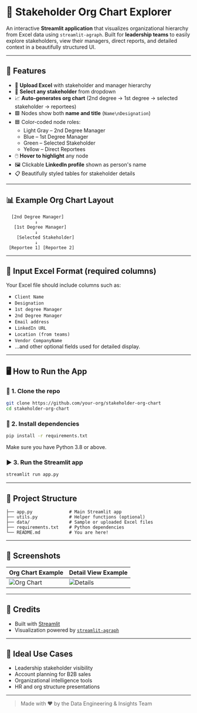 
# 🧭 Stakeholder Org Chart Explorer

An interactive **Streamlit application** that visualizes organizational hierarchy from Excel data using `streamlit-agraph`. Built for **leadership teams** to easily explore stakeholders, view their managers, direct reports, and detailed context in a beautifully structured UI.

---

## 🚀 Features

- 📁 **Upload Excel** with stakeholder and manager hierarchy
- 🔽 **Select any stakeholder** from dropdown
- 📈 **Auto-generates org chart** (2nd degree → 1st degree → selected stakeholder → reportees)
- 🟩 Nodes show both **name and title** (`Name\nDesignation`)
- 🟦 Color-coded node roles:
  - Light Gray – 2nd Degree Manager
  - Blue – 1st Degree Manager
  - Green – Selected Stakeholder
  - Yellow – Direct Reportees
- 🖱️ **Hover to highlight** any node
- 🖼️ Clickable **LinkedIn profile** shown as person's name
- 📋 Beautifully styled tables for stakeholder details

---

## 📊 Example Org Chart Layout

```
  [2nd Degree Manager]
           ↓
   [1st Degree Manager]
           ↓
    [Selected Stakeholder]
           ↓
 [Reportee 1] [Reportee 2]
```

---

## 📝 Input Excel Format (required columns)

Your Excel file should include columns such as:

- `Client Name`
- `Designation`
- `1st degree Manager`
- `2nd Degree Manager`
- `Email address`
- `LinkedIn URL`
- `Location (from teams)`
- `Vendor CompanyName`
- ...and other optional fields used for detailed display.

---

## 🖥️ How to Run the App

### 🔧 1. Clone the repo

```bash
git clone https://github.com/your-org/stakeholder-org-chart
cd stakeholder-org-chart
```

### 🧱 2. Install dependencies

```bash
pip install -r requirements.txt
```

Make sure you have Python 3.8 or above.

### ▶️ 3. Run the Streamlit app

```bash
streamlit run app.py
```

---

## 📁 Project Structure

```
├── app.py              # Main Streamlit app
├── utils.py            # Helper functions (optional)
├── data/               # Sample or uploaded Excel files
├── requirements.txt    # Python dependencies
└── README.md           # You are here!
```

---

## 📸 Screenshots

| Org Chart Example | Detail View Example |
|------------------|---------------------|
| ![Org Chart](./screenshots/org_chart.png) | ![Details](./screenshots/detail_view.png) |

---

## 🙌 Credits

- Built with [Streamlit](https://streamlit.io/)
- Visualization powered by [`streamlit-agraph`](https://github.com/ChrisDelClea/streamlit-agraph)

---

## 💼 Ideal Use Cases

- Leadership stakeholder visibility
- Account planning for B2B sales
- Organizational intelligence tools
- HR and org structure presentations

---

> Made with ❤️ by the Data Engineering & Insights Team
